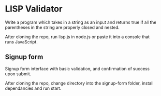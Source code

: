 # LISP Validator

Write a program which takes in a string as an input and returns true if all the parentheses in the string are properly closed and nested.

After cloning the repo, run lisp.js in node.js or paste it into a console that runs JavaScript.

## Signup form

Signup form interface with basic validation, and confirmation of success upon submit.

After cloning the repo, change directory into the signup-form folder, install dependancies and run start.
